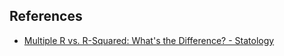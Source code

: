 
## References
- [Multiple R vs. R-Squared: What's the Difference? - Statology](https://www.statology.org/multiple-r-vs-r-squared/)